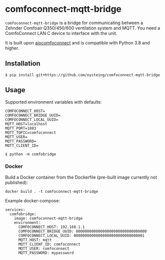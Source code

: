 # comfoconnect-mqtt-bridge

`comfoconnect-mqtt-bridge` is a bridge for communicating between a Zehnder Comfoair Q350/450/600 ventilation system
and MQTT. You need a ComfoConnect LAN C device to interface with the unit.

It is built upon [aiocomfoconnect](https://github.com/michaelarnauts/aiocomfoconnect) and is compatible with Python 3.8 and higher.

## Installation
```shell
$ pip install git+https://github.com/oysteing/comfoconnect-mqtt-bridge
```

## Usage
Supported environment variables with defaults:
```
COMFOCONNECT_HOST=
COMFOCONNECT_BRIDGE_UUID=
COMFOCONNECT_LOCAL_UUID=
MQTT_HOST=localhost
MQTT_PORT=1883
MQTT_TOPIC=comfoconnect
MQTT_USER=
MQTT_PASSWORD=
MQTT_CLIENT_ID=
```
```shell
$ python -m comfobridge
```

### Docker
Build a Docker container from the Dockerfile (pre-built image currently not published):
```
docker build . -t comfoconnect-mqtt-bridge
```
Example docker-compose:
```
services:
  comfobridge:
    image: comfoconnect-mqtt-bridge
    environment:
      COMFOCONNECT_HOST: 192.168.1.1
      COMFOCONNECT_BRIDGE_UUID: 00000000000000000000000000000000
      COMFOCONNECT_LOCAL_UUID: 00000000000000000000000000000001
      MQTT_HOST: mqtt
      MQTT_CLIENT_ID: comfoconnect
      MQTT_USER: comfoconnect
      MQTT_PASSWORD: mypassword
```